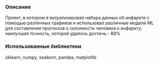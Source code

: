 ### Описание
Проект, в котором я визуализировал набора данных об инфаркте с помощью различных графиков и использовал различные модели ML для составления прогнозов о склонности человека к инфаркту, наилучшая точность, которой удалось достичь - 88%

### Использованные библиотеки
sklearn, numpy, seaborn, pandas, matplotlib
